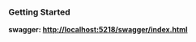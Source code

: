 ### Getting Started 
__swagger: [http://localhost:5218/swagger/index.html](http://localhost:5218/swagger/index.html)__